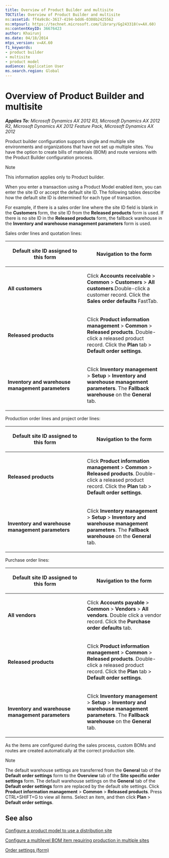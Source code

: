 ```yaml
---
title: Overview of Product Builder and multisite
TOCTitle: Overview of Product Builder and multisite
ms:assetid: ff4a9c8c-3617-4194-bdd6-0308b2425562
ms:mtpsurl: https://technet.microsoft.com/library/Gg243318(v=AX.60)
ms:contentKeyID: 36676423
author: Khairunj
ms.date: 04/18/2014
mtps_version: v=AX.60
f1_keywords:
- product builder
- multisite
- product model
audience: Application User
ms.search.region: Global
---
```


# Overview of Product Builder and multisite 


_**Applies To:** Microsoft Dynamics AX 2012 R3, Microsoft Dynamics AX 2012 R2, Microsoft Dynamics AX 2012 Feature Pack, Microsoft Dynamics AX 2012_

Product builder configuration supports single and multiple site environments and organizations that have not set up multiple sites. You have the option to create bills of materials (BOM) and route versions with the Product Builder configuration process.


> [!NOTE]
> <P>This information applies only to Product builder.</P>



When you enter a transaction using a Product Model enabled item, you can enter the site ID or accept the default site ID. The following tables describe how the default site ID is determined for each type of transaction.

For example, if there is a sales order line where the site ID field is blank in the **Customers** form, the site ID from the **Released products** form is used. If there is no site ID in the **Released products** form, the fallback warehouse in the **Inventory and warehouse management parameters** form is used.

Sales order lines and quotation lines:

<table>
<colgroup>
<col style="width: 50%" />
<col style="width: 50%" />
</colgroup>
<thead>
<tr class="header">
<th><p>Default site ID assigned to this form</p></th>
<th><p>Navigation to the form</p></th>
</tr>
</thead>
<tbody>
<tr class="odd">
<td><p><strong>All customers</strong></p></td>
<td><p>Click <strong>Accounts receivable</strong> &gt; <strong>Common</strong> &gt; <strong>Customers</strong> &gt; <strong>All customers</strong>.Double-click a customer record. Click the <strong>Sales order defaults</strong> FastTab.</p></td>
</tr>
<tr class="even">
<td><p><strong>Released products</strong></p></td>
<td><p>Click <strong>Product information management</strong> &gt; <strong>Common</strong> &gt; <strong>Released products</strong>. Double-click a released product record. Click the <strong>Plan</strong> tab &gt; <strong>Default order settings</strong>.</p></td>
</tr>
<tr class="odd">
<td><p><strong>Inventory and warehouse management parameters</strong></p></td>
<td><p>Click <strong>Inventory management</strong> &gt; <strong>Setup</strong> &gt; <strong>Inventory and warehouse management parameters</strong>. The <strong>Fallback warehouse</strong> on the <strong>General</strong> tab.</p></td>
</tr>
</tbody>
</table>


Production order lines and project order lines:

<table>
<colgroup>
<col style="width: 50%" />
<col style="width: 50%" />
</colgroup>
<thead>
<tr class="header">
<th><p>Default site ID assigned to this form</p></th>
<th><p>Navigation to the form</p></th>
</tr>
</thead>
<tbody>
<tr class="odd">
<td><p><strong>Released products</strong></p></td>
<td><p>Click <strong>Product information management</strong> &gt; <strong>Common</strong> &gt; <strong>Released products</strong>. Double-click a released product record. Click the <strong>Plan</strong> tab &gt; <strong>Default order settings</strong>.</p></td>
</tr>
<tr class="even">
<td><p><strong>Inventory and warehouse management parameters</strong></p></td>
<td><p>Click <strong>Inventory management</strong> &gt; <strong>Setup</strong> &gt; <strong>Inventory and warehouse management parameters</strong>. The <strong>Fallback warehouse</strong> on the <strong>General</strong> tab.</p></td>
</tr>
</tbody>
</table>


Purchase order lines:

<table>
<colgroup>
<col style="width: 50%" />
<col style="width: 50%" />
</colgroup>
<thead>
<tr class="header">
<th><p>Default site ID assigned to this form</p></th>
<th><p>Navigation to the form</p></th>
</tr>
</thead>
<tbody>
<tr class="odd">
<td><p><strong>All vendors</strong></p></td>
<td><p>Click <strong>Accounts payable</strong> &gt; <strong>Common</strong> &gt; <strong>Vendors</strong> &gt; <strong>All vendors</strong>. Double click a vendor record. Click the <strong>Purchase order defaults</strong> tab.</p></td>
</tr>
<tr class="even">
<td><p><strong>Released products</strong></p></td>
<td><p>Click <strong>Product information management</strong> &gt; <strong>Common</strong> &gt; <strong>Released products</strong>. Double-click a released product record. Click the <strong>Plan</strong> tab &gt; <strong>Default order settings</strong>.</p></td>
</tr>
<tr class="odd">
<td><p><strong>Inventory and warehouse management parameters</strong></p></td>
<td><p>Click <strong>Inventory management</strong> &gt; <strong>Setup</strong> &gt; <strong>Inventory and warehouse management parameters</strong>. The <strong>Fallback warehouse</strong> on the <strong>General</strong> tab.</p></td>
</tr>
</tbody>
</table>


As the items are configured during the sales process, custom BOMs and routes are created automatically at the correct production site.


> [!NOTE]
> <P>The default warehouse settings are transferred from the <STRONG>General</STRONG> tab of the <STRONG>Default order settings</STRONG> form to the <STRONG>Overview</STRONG> tab of the <STRONG>Site specific order settings</STRONG> form. The default warehouse settings on the <STRONG>General</STRONG> tab of the <STRONG>Default order settings</STRONG> form are replaced by the default site settings. Click <STRONG>Product information management</STRONG> &gt; <STRONG>Common</STRONG> &gt; <STRONG>Released products</STRONG>. Press CTRL+SHIFT+G to view all items. Select an item, and then click <STRONG>Plan</STRONG> &gt; <STRONG>Default order settings</STRONG>.</P>



## See also

[Configure a product model to use a distribution site](configure-a-product-model-to-use-a-distribution-site.md)

[Configure a multilevel BOM item requiring production in multiple sites](configure-a-multilevel-bom-item-requiring-production-in-multiple-sites.md)

[Order settings (form)](https://technet.microsoft.com/library/hh209541\(v=ax.60\))

  



